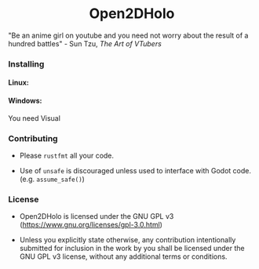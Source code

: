 <h1 align="center">Open2DHolo</h1>
"Be an anime girl on youtube and you need not worry about the result of a hundred battles" 
- Sun Tzu, <em>The Art of VTubers</em>

<h3>Installing</h3>
<h4>Linux: </h4>

<h4>Windows: </h4>
You need Visual 

<h3>Contributing</h3>

- Please `rustfmt` all your code.

- Use of `unsafe` is discouraged unless used to interface with Godot code. (e.g. `assume_safe()`)
<h3> License</h3>

- Open2DHolo is licensed under the GNU GPL v3 (https://www.gnu.org/licenses/gpl-3.0.html)

- Unless you explicitly state otherwise, any contribution intentionally submitted for inclusion in the work by you shall be licensed under the GNU GPL v3 license, without any additional terms or conditions.

